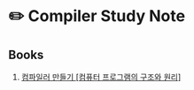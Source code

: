 # ✏️ Compiler Study Note

## Books

1. [컴파일러 만들기 [컴퓨터 프로그램의 구조와 원리]](https://github.com/chani0520/compiler-study/tree/main/1.%20컴파일러%20만들기%20%5B컴퓨터%20프로그램의%20구조와%20원리%5D)